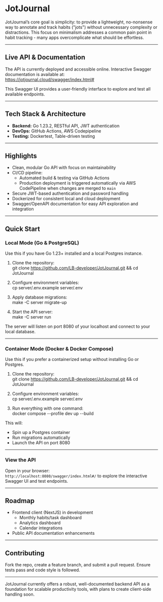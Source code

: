 # JotJournal

JotJournal’s core goal is simplicity: to provide a lightweight, no-nonsense way to annotate and track habits ("jots") without unnecessary complexity or distractions. This focus on minimalism addresses a common pain point in habit tracking - many apps overcomplicate what should be effortless.

---

## Live API & Documentation

The API is currently deployed and accessible online. Interactive Swagger documentation is available at:  
https://jotjournal.cloud/swagger/index.html#

This Swagger UI provides a user-friendly interface to explore and test all available endpoints.

---

## Tech Stack & Architecture

- **Backend:** Go 1.23.2, RESTful API, JWT authentication
- **DevOps:** GitHub Actions, AWS Codepipeline  
- **Testing:** Dockertest, Table-driven testing

---

## Highlights

- Clean, modular Go API with focus on maintainability  
- CI/CD pipeline:  
  - Automated build & testing via GitHub Actions
  - Production deployment is triggered automatically via AWS CodePipeline when changes are merged to `main`
- Secure JWT-based authentication and password handling  
- Dockerized for consistent local and cloud deployment  
- Swagger/OpenAPI documentation for easy API exploration and integration  

---

## Quick Start

### Local Mode (Go & PostgreSQL)
Use this if you have Go 1.23+ installed and a local Postgres instance.

1. Clone the repository:  
       git clone https://github.com/LB-developer/JotJournal.git && cd JotJournal

2. Configure environment variables:  
       cp server/.env.example server/.env

3. Apply database migrations:  
       make -C server migrate-up

4. Start the API server:  
       make -C server run

The server will listen on port 8080 of your localhost and connect to your local database.

---

### Container Mode (Docker & Docker Compose)
Use this if you prefer a containerized setup without installing Go or Postgres.

1. Clone the repository:  
       git clone https://github.com/LB-developer/JotJournal.git && cd JotJournal

2. Configure environment variables:  
       cp server/.env.example server/.env

3. Run everything with one command:  
       docker compose --profile dev up --build

This will:
- Spin up a Postgres container  
- Run migrations automatically  
- Launch the API on port 8080  

---

### View the API  
Open in your browser:  
       `http://localhost:8080/swagger/index.html#/` 
to explore the interactive Swagger UI and test endpoints.

---

## Roadmap

- Frontend client (NextJS) in development  
    - Monthly habits/task dashboard
    - Analytics dashboard  
    - Calendar integrations  
- Public API documentation enhancements  

---

## Contributing

Fork the repo, create a feature branch, and submit a pull request. Ensure tests pass and code style is followed.

---

JotJournal currently offers a robust, well-documented backend API as a foundation for scalable productivity tools, with plans to create client-side handling soon.
